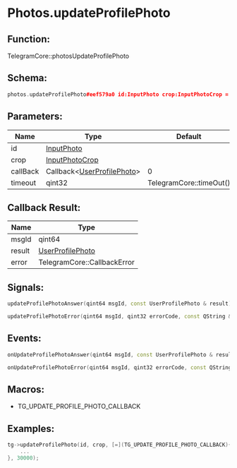 # Photos.updateProfilePhoto

## Function:

TelegramCore::photosUpdateProfilePhoto

## Schema:

```c++
photos.updateProfilePhoto#eef579a0 id:InputPhoto crop:InputPhotoCrop = UserProfilePhoto;
```
## Parameters:

|Name|Type|Default|
|----|----|-------|
|id|[InputPhoto](../../types/inputphoto.md)||
|crop|[InputPhotoCrop](../../types/inputphotocrop.md)||
|callBack|Callback&lt;[UserProfilePhoto](../../types/userprofilephoto.md)&gt;|0|
|timeout|qint32|TelegramCore::timeOut()|

## Callback Result:

|Name|Type|
|----|----|
|msgId|qint64|
|result|[UserProfilePhoto](../../types/userprofilephoto.md)|
|error|TelegramCore::CallbackError|

## Signals:

```c++
updateProfilePhotoAnswer(qint64 msgId, const UserProfilePhoto & result)
```
```c++
updateProfilePhotoError(qint64 msgId, qint32 errorCode, const QString &errorText)
```

## Events:

```c++
onUpdateProfilePhotoAnswer(qint64 msgId, const UserProfilePhoto & result)
```
```c++
onUpdateProfilePhotoError(qint64 msgId, qint32 errorCode, const QString &errorText)
```

## Macros:

* TG_UPDATE_PROFILE_PHOTO_CALLBACK

## Examples:

```c++
tg->updateProfilePhoto(id, crop, [=](TG_UPDATE_PROFILE_PHOTO_CALLBACK){
    ...
}, 30000);
```
